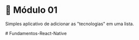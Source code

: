 <div style="left">
  <h1>📖 Módulo 01</h1>
  <p>Simples aplicativo de adicionar as "tecnologias" em uma lista.</p>
</div>
# Fundamentos-React-Native
